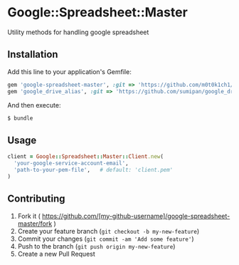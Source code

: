 # Google::Spreadsheet::Master

Utility methods for handling google spreadsheet

## Installation

Add this line to your application's Gemfile:

``` ruby
gem 'google-spreadsheet-master', :git => 'https://github.com/m0t0k1ch1/google-drive-master.git', :branch => 'master'
gem 'google_drive_alias', :git => 'https://github.com/sumipan/google_drive_alias.rb.git', :branch => 'master'
```

And then execute:

``` sh
$ bundle
```

## Usage

``` ruby
client = Google::Spreadsheet::Master::Client.new(
  'your-google-service-account-email',
  'path-to-your-pem-file',   # default: 'client.pem'
)
```

## Contributing

1. Fork it ( https://github.com/[my-github-username]/google-spreadsheet-master/fork )
2. Create your feature branch (`git checkout -b my-new-feature`)
3. Commit your changes (`git commit -am 'Add some feature'`)
4. Push to the branch (`git push origin my-new-feature`)
5. Create a new Pull Request
